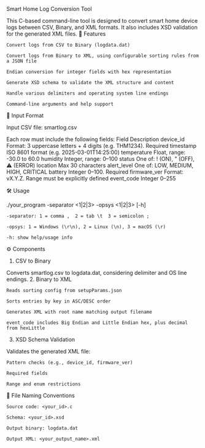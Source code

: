 Smart Home Log Conversion Tool

This C-based command-line tool is designed to convert smart home device logs between CSV, Binary, and XML formats. It also includes XSD validation for the generated XML files.
📌 Features

    Convert logs from CSV to Binary (logdata.dat)

    Convert logs from Binary to XML, using configurable sorting rules from a JSON file

    Endian conversion for integer fields with hex representation

    Generate XSD schema to validate the XML structure and content

    Handle various delimiters and operating system line endings

    Command-line arguments and help support

📁 Input Format

Input CSV file: smartlog.csv

Each row must include the following fields:
Field	Description
device_id	Format: 3 uppercase letters + 4 digits (e.g. THM1234). Required
timestamp	ISO 8601 format (e.g. 2025-03-01T14:25:00)
temperature	Float, range: -30.0 to 60.0
humidity	Integer, range: 0–100
status	One of: ! (ON), " (OFF), ⚠ (ERROR)
location	Max 30 characters
alert_level	One of: LOW, MEDIUM, HIGH, CRITICAL
battery	Integer 0–100. Required
firmware_ver	Format: vX.Y.Z. Range must be explicitly defined
event_code	Integer 0–255


🛠 Usage

./your_program -separator <1|2|3> -opsys <1|2|3> [-h]

    -separator: 1 = comma ,  2 = tab \t  3 = semicolon ;

    -opsys: 1 = Windows (\r\n), 2 = Linux (\n), 3 = macOS (\r)

    -h: show help/usage info

⚙️ Components
1. CSV to Binary

Converts smartlog.csv to logdata.dat, considering delimiter and OS line endings.
2. Binary to XML

    Reads sorting config from setupParams.json

    Sorts entries by key in ASC/DESC order

    Generates XML with root name matching output filename

    event_code includes Big Endian and Little Endian hex, plus decimal from hexLittle

3. XSD Schema Validation

Validates the generated XML file:

    Pattern checks (e.g., device_id, firmware_ver)

    Required fields

    Range and enum restrictions

🔗 File Naming Conventions

    Source code: <your_id>.c

    Schema: <your_id>.xsd

    Output binary: logdata.dat

    Output XML: <your_output_name>.xml
